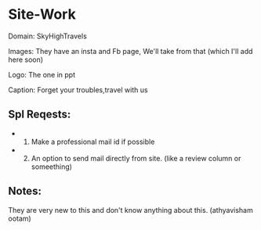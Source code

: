 # Site-Work

Domain: SkyHighTravels

Images: They have an insta and Fb page, We'll take from that (which I'll add here soon)

Logo: The one in ppt

Caption: Forget your troubles,travel with us

## Spl Reqests:
- 1. Make a professional mail id if possible
- 2. An option to send mail directly from site. (like a review column or someething)

## Notes:
They are very new to this and don't know anything about this.
(athyavisham ootam)
